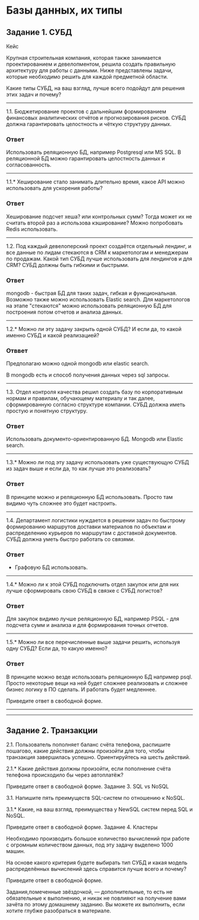 # Базы данных, их типы

## Задание 1. СУБД ##
Кейс

Крупная строительная компания, которая также занимается проектированием и девелопментом, решила создать правильную архитектуру для работы с данными. Ниже представлены задачи, которые необходимо решить для каждой предметной области.

Какие типы СУБД, на ваш взгляд, лучше всего подойдут для решения этих задач и почему?

---

1.1. Бюджетирование проектов с дальнейшим формированием финансовых аналитических отчётов и прогнозирования рисков. СУБД должна гарантировать целостность и чёткую структуру данных.

### Ответ 

Использовать реляционную БД, например Postgresql или MS SQL. В реляционной БД можно гарантировать целостность данных и согласованность. 

---

1.1.* Хеширование стало занимать длительно время, какое API можно использовать для ускорения работы?

### Ответ 

Хеширование подсчет хеша? или контрольных сумм? Тогда может их не считать второй раз а использова кэширование? Можно попробовать Redis использовать.

---

1.2. Под каждый девелоперский проект создаётся отдельный лендинг, и все данные по лидам стекаются в CRM к маркетологам и менеджерам по продажам. Какой тип СУБД лучше использовать для лендингов и для CRM? СУБД должны быть гибкими и быстрыми.

### Ответ 

mongodb - быстрая БД для таких задач, гибкая и функциональная. Возможно также можно использовать Elastic search.
Для маркетологов на этапе "стекаются" можно использовать реляционную БД для построения потом отчетов и анализа данных.

---

1.2.* Можно ли эту задачу закрыть одной СУБД? И если да, то какой именно СУБД и какой реализацией?

### Отввет

Предполагаю можно одной mongodb или elastic search.

В mongodb есть и способ получения данных через sql запросы.

---

1.3. Отдел контроля качества решил создать базу по корпоративным нормам и правилам, обучающему материалу и так далее, сформированную согласно структуре компании. СУБД должна иметь простую и понятную структуру.

### Ответ

Использовать документо-ориентированную БД. Mongodb или Elastic search.

----

1.3.* Можно ли под эту задачу использовать уже существующую СУБД из задач выше и если да, то как лучше это реализовать?

### Ответ

В принципе можно и реляционную БД использовать. Просто там видимо чуть сложнее это будет настроить.

---

1.4. Департамент логистики нуждается в решении задач по быстрому формированию маршрутов доставки материалов по объектам и распределению курьеров по маршрутам с доставкой документов. СУБД должна уметь быстро работать со связями.

### Ответ

- Графовую БД использовать.

---

1.4.* Можно ли к этой СУБД подключить отдел закупок или для них лучше сформировать свою СУБД в связке с СУБД логистов?

### Ответ

Для закупок видимо лучше реляционную БД, например PSQL - для подсчета сумм и анализа и для формирования точных отчетов.

--- 

1.5.* Можно ли все перечисленные выше задачи решить, используя одну СУБД? Если да, то какую именно?

### Ответ

В принципе можно везде использовать реляционную БД например psql. Просто некоторые вещи на ней будет сложнее реализовать и сложнее бизнес логику в ПО сделать. И работать будет медленнее.

Приведите ответ в свободной форме.

---

---

## Задание 2. Транзакции

2.1. Пользователь пополняет баланс счёта телефона, распишите пошагово, какие действия должны произойти для того, чтобы транзакция завершилась успешно. Ориентируйтесь на шесть действий.

2.1.* Какие действия должны произойти, если пополнение счёта телефона происходило бы через автоплатёж?

Приведите ответ в свободной форме.
Задание 3. SQL vs NoSQL

3.1. Напишите пять преимуществ SQL-систем по отношению к NoSQL.

3.1.* Какие, на ваш взгляд, преимущества у NewSQL систем перед SQL и NoSQL.

Приведите ответ в свободной форме.
Задание 4. Кластеры

Необходимо производить большое количество вычислений при работе с огромным количеством данных, под эту задачу выделено 1000 машин.

На основе какого критерия будете выбирать тип СУБД и какая модель распределённых вычислений здесь справится лучше всего и почему?

Приведите ответ в свободной форме.

Задания,помеченные звёздочкой, — дополнительные, то есть не обязательные к выполнению, и никак не повлияют на получение вами зачёта по этому домашнему заданию. Вы можете их выполнить, если хотите глубже разобраться в материале.